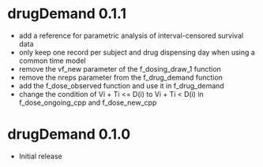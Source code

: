 # drugDemand 0.1.1

- add a reference for parametric analysis of interval-censored survival data
- only keep one record per subject and drug dispensing day when using a common time model
- remove the vf_new parameter of the f_dosing_draw_1 function
- remove the nreps parameter from the f_drug_demand function
- add the f_dose_observed function and use it in f_drug_demand
- change the condition of Vi + Ti <= D(i) to Vi + Ti < D(i) in f_dose_ongoing_cpp and f_dose_new_cpp

# drugDemand 0.1.0

- Initial release
